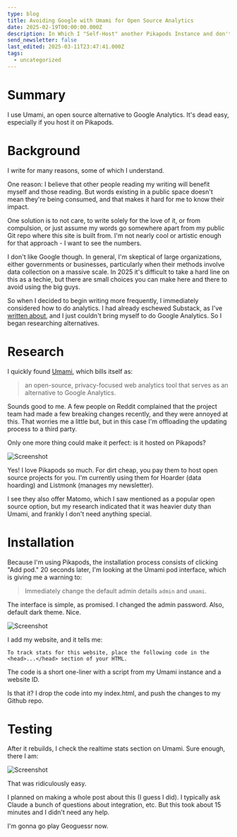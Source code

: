 ```yaml
---
type: blog
title: Avoiding Google with Umami for Open Source Analytics
date: 2025-02-19T00:00:00.000Z
description: In Which I "Self-Host" another Pikapods Instance and don't even need AI
send_newsletter: false
last_edited: 2025-03-11T23:47:41.000Z
tags:
  - uncategorized
---
```


# Summary

I use Umami, an open source alternative to Google Analytics. It's dead easy, especially if you host it on Pikapods.
# Background

I write for many reasons, some of which I understand.

One reason: I believe that other people reading my writing will benefit myself and those reading. But words existing in a public space doesn't mean they're being consumed, and that makes it hard for me to know their impact.

One solution is to not care, to write solely for the love of it, or from compulsion, or just assume my words go somewhere apart from my public Git repo where this site is built from. I'm not nearly cool or artistic enough for that approach - I want to see the numbers.

I don't like Google though. In general, I'm skeptical of large organizations, either governments or businesses, particularly when their methods involve data collection on a massive scale. In 2025 it's difficult to take a hard line on this as a techie, but there are small choices you can make here and there to avoid using the big guys.

So when I decided to begin writing more frequently, I immediately considered how to do analytics. I had already eschewed Substack, as I've [written about](https://sampatt.com/blog/2025-02-18-Listmonk), and I just couldn't bring myself to do Google Analytics. So I began researching alternatives.
# Research

I quickly found [Umami](https://umami.is/docs), which bills itself as:

> an open-source, privacy-focused web analytics tool that serves as an alternative to Google Analytics.

Sounds good to me. A few people on Reddit complained that the project team had made a few breaking changes recently, and they were annoyed at this. That worries me a little but, but in this case I'm offloading the updating process to a third party.

Only one more thing could make it perfect: is it hosted on Pikapods?

![Screenshot](https://cdn.jsdelivr.net/gh/sampatt/media@main/posts/2025-02-19-Umami/image/2025-02-18-15-16.png)


Yes! I love Pikapods so much. For dirt cheap, you pay them to host open source projects for you. I'm currently using them for Hoarder (data hoarding) and Listmonk (manages my newsletter).

I see they also offer Matomo, which I saw mentioned as a popular open source option, but my research indicated that it was heavier duty than Umami, and frankly I don't need anything special.

# Installation

Because I'm using Pikapods, the installation process consists of clicking "Add pod." 20 seconds later, I'm looking at the Umami pod interface, which is giving me a warning to:

>Immediately change the default admin details `admin` and `umami`.

The interface is simple, as promised. I changed the admin password. Also, default dark theme. Nice.

![Screenshot](https://cdn.jsdelivr.net/gh/sampatt/media@main/posts/2025-02-19-Umami/image/2025-02-18-15-34.png)

I add my website, and it tells me:

`To track stats for this website, place the following code in the <head>...</head> section of your HTML.`

The code is a short one-liner with a script from my Umami instance and a website ID.

Is that it? I drop the code into my index.html, and push the changes to my Github repo.

# Testing

After it rebuilds, I check the realtime stats section on Umami. Sure enough, there I am:

![Screenshot](https://cdn.jsdelivr.net/gh/sampatt/media@main/posts/2025-02-19-Umami/image/2025-02-18-15-40.png)

That was ridiculously easy.

I planned on making a whole post about this (I guess I did). I typically ask Claude a bunch of questions about integration, etc. But this took about 15 minutes and I didn't need any help.

I'm gonna go play Geoguessr now.
